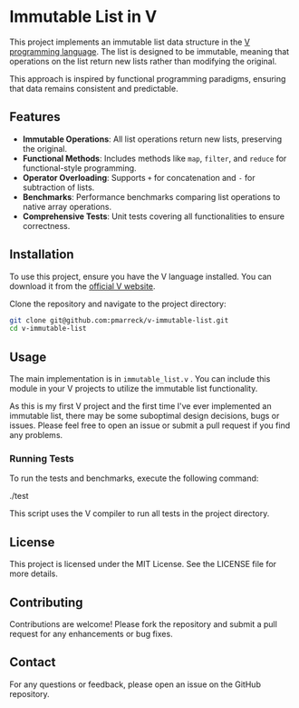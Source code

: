 # Immutable List in V

This project implements an immutable list data structure in the [V programming language](https://vlang.io/). The list is designed to be immutable, meaning that operations on the list return new lists rather than modifying the original.

This approach is inspired by functional programming paradigms, ensuring that data remains consistent and predictable.

## Features

- **Immutable Operations**: All list operations return new lists, preserving the original.
- **Functional Methods**: Includes methods like `map`, `filter`, and `reduce` for functional-style programming.
- **Operator Overloading**: Supports `+` for concatenation and `-` for subtraction of lists.
- **Benchmarks**: Performance benchmarks comparing list operations to native array operations.
- **Comprehensive Tests**: Unit tests covering all functionalities to ensure correctness.

## Installation

To use this project, ensure you have the V language installed. You can download it from the [official V website](https://vlang.io/).

Clone the repository and navigate to the project directory:

```bash
git clone git@github.com:pmarreck/v-immutable-list.git
cd v-immutable-list
```

## Usage

The main implementation is in `immutable_list.v` . You can include this module in your V projects to utilize the immutable list functionality.

As this is my first V project and the first time I've ever implemented an immutable list, there may be some suboptimal design decisions, bugs or issues. Please feel free to open an issue or submit a pull request if you find any problems.

### Running Tests

To run the tests and benchmarks, execute the following command:

./test

This script uses the V compiler to run all tests in the project directory.

## License

This project is licensed under the MIT License. See the LICENSE file for more details.

## Contributing

Contributions are welcome! Please fork the repository and submit a pull request for any enhancements or bug fixes.

## Contact

For any questions or feedback, please open an issue on the GitHub repository.
